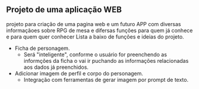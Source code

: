 ## Projeto de uma aplicação WEB
projeto para criação de uma pagina web e um futuro APP com diversas informaçãoes sobre RPG de mesa e difersas funções para quem já conhece e para quem quer conhecer
Lista a baixo de funções e ideias do projeto.
 - Ficha de personagem.
   - Será "inteligente", conforme o usuário for preenchendo as informções da ficha o vai ir puchando as informações relacionadas aos dados já preenchidos.
 - Adicionar imagem de perfil e corpo do personagem.
   - Integração com ferramentas de gerar imagem por prompt de texto.
